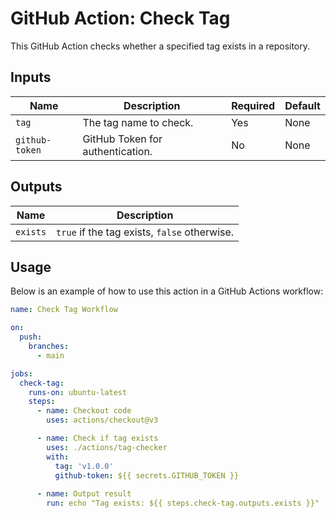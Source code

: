# GitHub Action: Check Tag

This GitHub Action checks whether a specified tag exists in a repository.

## Inputs

| Name           | Description                       | Required | Default |
|----------------|-----------------------------------|----------|---------|
| `tag`          | The tag name to check.           | Yes      | None    |
| `github-token` | GitHub Token for authentication. | No       | None    |

## Outputs

| Name    | Description                       |
|---------|-----------------------------------|
| `exists` | `true` if the tag exists, `false` otherwise. |

## Usage

Below is an example of how to use this action in a GitHub Actions workflow:

```yaml
name: Check Tag Workflow

on:
  push:
    branches:
      - main

jobs:
  check-tag:
    runs-on: ubuntu-latest
    steps:
      - name: Checkout code
        uses: actions/checkout@v3

      - name: Check if tag exists
        uses: ./actions/tag-checker
        with:
          tag: 'v1.0.0'
          github-token: ${{ secrets.GITHUB_TOKEN }}
        
      - name: Output result
        run: echo "Tag exists: ${{ steps.check-tag.outputs.exists }}"
